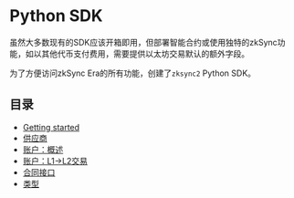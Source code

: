 # Python SDK

虽然大多数现有的SDK应该开箱即用，但部署智能合约或使用独特的zkSync功能，如以其他代币支付费用，需要提供以太坊交易默认的额外字段。

为了方便访问zkSync Era的所有功能，创建了`zksync2` Python SDK。

## 目录

- [Getting started](./getting-started.md)
- [供应商](./providers.md)
- [账户：概述](./accounts.md)
- [账户：L1->L2交易](./accounts-l1-l2.md)
- [合同接口](./contract-interface.md)
- [类型](./types.md)
